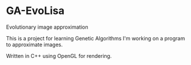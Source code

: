 # GA-EvoLisa
Evolutionary image approximation


This is a project for learning Genetic Algorithms
I'm working on a program to approximate images.

Written in C++ using OpenGL for rendering.

